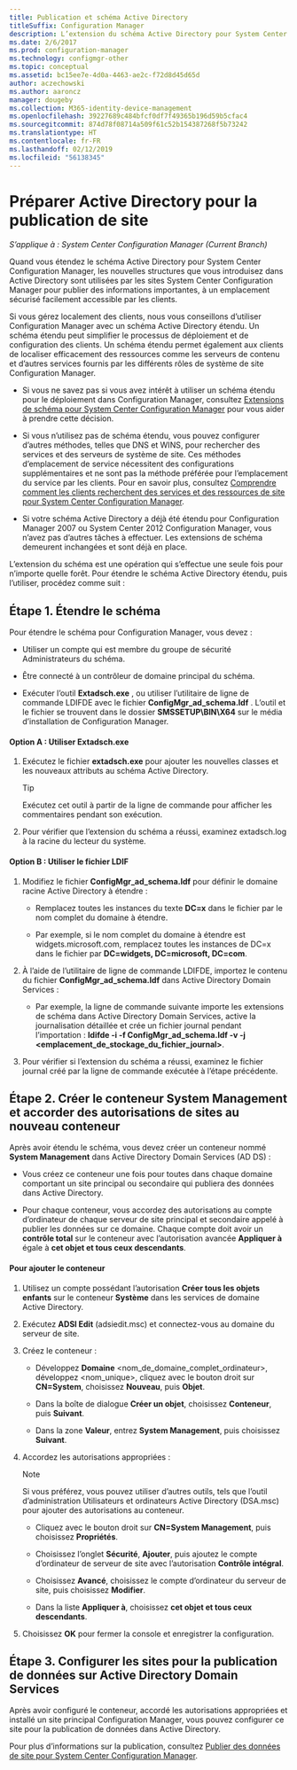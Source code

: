 ```yaml
---
title: Publication et schéma Active Directory
titleSuffix: Configuration Manager
description: L’extension du schéma Active Directory pour System Center Configuration Manager permet de simplifier le processus de déploiement et de configuration des clients.
ms.date: 2/6/2017
ms.prod: configuration-manager
ms.technology: configmgr-other
ms.topic: conceptual
ms.assetid: bc15ee7e-4d0a-4463-ae2c-f72d8d45d65d
author: aczechowski
ms.author: aaroncz
manager: dougeby
ms.collection: M365-identity-device-management
ms.openlocfilehash: 39227689c484bfcf0df7f49365b196d59b5cfac4
ms.sourcegitcommit: 874d78f08714a509f61c52b154387268f5b73242
ms.translationtype: HT
ms.contentlocale: fr-FR
ms.lasthandoff: 02/12/2019
ms.locfileid: "56138345"
---
```

# <a name="prepare-active-directory-for-site-publishing"></a>Préparer Active Directory pour la publication de site

*S’applique à : System Center Configuration Manager (Current Branch)*

Quand vous étendez le schéma Active Directory pour System Center Configuration Manager, les nouvelles structures que vous introduisez dans Active Directory sont utilisées par les sites System Center Configuration Manager pour publier des informations importantes, à un emplacement sécurisé facilement accessible par les clients.  

Si vous gérez localement des clients, nous vous conseillons d’utiliser Configuration Manager avec un schéma Active Directory étendu. Un schéma étendu peut simplifier le processus de déploiement et de configuration des clients. Un schéma étendu permet également aux clients de localiser efficacement des ressources comme les serveurs de contenu et d’autres services fournis par les différents rôles de système de site Configuration Manager.  

-   Si vous ne savez pas si vous avez intérêt à utiliser un schéma étendu pour le déploiement dans Configuration Manager, consultez [Extensions de schéma pour System Center Configuration Manager](../../../core/plan-design/network/schema-extensions.md) pour vous aider à prendre cette décision.  

-   Si vous n’utilisez pas de schéma étendu, vous pouvez configurer d’autres méthodes, telles que DNS et WINS, pour rechercher des services et des serveurs de système de site. Ces méthodes d’emplacement de service nécessitent des configurations supplémentaires et ne sont pas la méthode préférée pour l’emplacement du service par les clients. Pour en savoir plus, consultez [Comprendre comment les clients recherchent des services et des ressources de site pour System Center Configuration Manager](../../../core/plan-design/hierarchy/understand-how-clients-find-site-resources-and-services.md).  

-   Si votre schéma Active Directory a déjà été étendu pour Configuration Manager 2007 ou System Center 2012 Configuration Manager, vous n’avez pas d’autres tâches à effectuer. Les extensions de schéma demeurent inchangées et sont déjà en place.  

L’extension du schéma est une opération qui s’effectue une seule fois pour n’importe quelle forêt. Pour étendre le schéma Active Directory étendu, puis l’utiliser, procédez comme suit :  

## <a name="step-1-extend-the-schema"></a>Étape 1. Étendre le schéma  
Pour étendre le schéma pour Configuration Manager, vous devez :  

-   Utiliser un compte qui est membre du groupe de sécurité Administrateurs du schéma.  

-   Être connecté à un contrôleur de domaine principal du schéma.  

-   Exécuter l’outil **Extadsch.exe** , ou utiliser l’utilitaire de ligne de commande LDIFDE avec le fichier **ConfigMgr_ad_schema.ldf** . L’outil et le fichier se trouvent dans le dossier **SMSSETUP\BIN\X64** sur le média d’installation de Configuration Manager.  

#### <a name="option-a-use-extadschexe"></a>Option A : Utiliser Extadsch.exe  

1.  Exécutez le fichier **extadsch.exe** pour ajouter les nouvelles classes et les nouveaux attributs au schéma Active Directory.  

    > [!TIP]  
    >  Exécutez cet outil à partir de la ligne de commande pour afficher les commentaires pendant son exécution.  

2.  Pour vérifier que l’extension du schéma a réussi, examinez extadsch.log à la racine du lecteur du système.  

#### <a name="option-b-use-the-ldif-file"></a>Option B : Utiliser le fichier LDIF  

1.  Modifiez le fichier **ConfigMgr_ad_schema.ldf** pour définir le domaine racine Active Directory à étendre :  

    -   Remplacez toutes les instances du texte **DC=x** dans le fichier par le nom complet du domaine à étendre.  

    -   Par exemple, si le nom complet du domaine à étendre est widgets.microsoft.com, remplacez toutes les instances de DC=x dans le fichier par **DC=widgets, DC=microsoft, DC=com**.  

2.  À l’aide de l’utilitaire de ligne de commande LDIFDE, importez le contenu du fichier **ConfigMgr_ad_schema.ldf** dans Active Directory Domain Services :  

    -   Par exemple, la ligne de commande suivante importe les extensions de schéma dans Active Directory Domain Services, active la journalisation détaillée et crée un fichier journal pendant l’importation : **ldifde -i -f ConfigMgr_ad_schema.ldf -v -j &lt;emplacement_de_stockage_du_fichier_journal\>**.  

3.  Pour vérifier si l’extension du schéma a réussi, examinez le fichier journal créé par la ligne de commande exécutée à l’étape précédente.  

## <a name="step-2--create-the-system-management-container-and-grant-sites-permissions-to-the-container"></a>Étape 2.  Créer le conteneur System Management et accorder des autorisations de sites au nouveau conteneur  
 Après avoir étendu le schéma, vous devez créer un conteneur nommé **System Management** dans Active Directory Domain Services (AD DS) :  

-   Vous créez ce conteneur une fois pour toutes dans chaque domaine comportant un site principal ou secondaire qui publiera des données dans Active Directory.  

-   Pour chaque conteneur, vous accordez des autorisations au compte d’ordinateur de chaque serveur de site principal et secondaire appelé à publier les données sur ce domaine. Chaque compte doit avoir un **contrôle total** sur le conteneur avec l’autorisation avancée **Appliquer à** égale à **cet objet et tous ceux descendants**.  

#### <a name="to-add-the-container"></a>Pour ajouter le conteneur  

1.  Utilisez un compte possédant l’autorisation **Créer tous les objets enfants** sur le conteneur **Système** dans les services de domaine Active Directory.  

2.  Exécutez **ADSI Edit** (adsiedit.msc) et connectez-vous au domaine du serveur de site.  

3.  Créez le conteneur :  

    -   Développez **Domaine** &lt;nom_de_domaine_complet_ordinateur\>, développez &lt;nom_unique\>, cliquez avec le bouton droit sur **CN=System**, choisissez **Nouveau**, puis **Objet**.  

    -   Dans la boîte de dialogue **Créer un objet**, choisissez **Conteneur**, puis **Suivant**.  

    -   Dans la zone **Valeur**, entrez **System Management**, puis choisissez **Suivant**.  

4.  Accordez les autorisations appropriées :  

    > [!NOTE]  
    >  Si vous préférez, vous pouvez utiliser d’autres outils, tels que l’outil d’administration Utilisateurs et ordinateurs Active Directory (DSA.msc) pour ajouter des autorisations au conteneur.  

    -   Cliquez avec le bouton droit sur **CN=System Management**, puis choisissez **Propriétés**.  

    -   Choisissez l’onglet **Sécurité**, **Ajouter**, puis ajoutez le compte d’ordinateur de serveur de site avec l’autorisation **Contrôle intégral**.  

    -   Choisissez **Avancé**, choisissez le compte d’ordinateur du serveur de site, puis choisissez **Modifier**.  

    -   Dans la liste **Appliquer à**, choisissez **cet objet et tous ceux descendants**.  

5.  Choisissez **OK** pour fermer la console et enregistrer la configuration.  

## <a name="step-3-set-up-sites-to-publish-to-active-directory-domain-services"></a>Étape 3. Configurer les sites pour la publication de données sur Active Directory Domain Services  
 Après avoir configuré le conteneur, accordé les autorisations appropriées et installé un site principal Configuration Manager, vous pouvez configurer ce site pour la publication de données dans Active Directory.  

 Pour plus d’informations sur la publication, consultez [Publier des données de site pour System Center Configuration Manager](../../../core/servers/deploy/configure/publish-site-data.md).  
